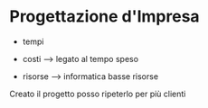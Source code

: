 # Progettazione d'Impresa

- tempi

- costi --> legato al tempo speso

- risorse --> informatica basse risorse



Creato il progetto posso ripeterlo per più clienti




